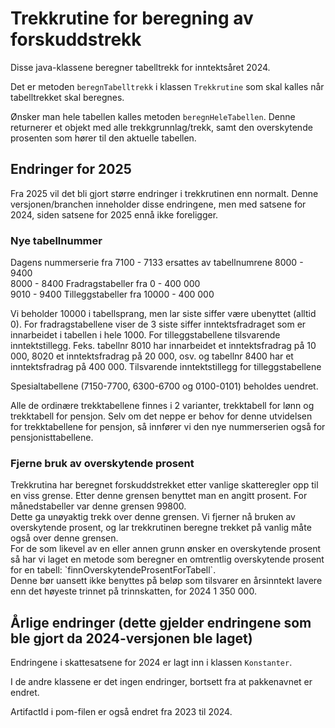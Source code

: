 # Trekkrutine for beregning av forskuddstrekk

Disse java-klassene beregner tabelltrekk for inntektsåret 2024.

Det er metoden `beregnTabelltrekk` i klassen `Trekkrutine` som skal kalles når tabelltrekket skal beregnes.

Ønsker man hele tabellen kalles metoden `beregnHeleTabellen`. Denne returnerer et objekt med alle trekkgrunnlag/trekk, samt den overskytende prosenten som hører til den aktuelle tabellen.

## Endringer for 2025
Fra 2025 vil det bli gjort større endringer i trekkrutinen enn normalt.
Denne versjonen/branchen inneholder disse endringene, men med satsene for 2024, siden satsene for 2025 ennå ikke foreligger.

<h3>Nye tabellnummer</h3>
Dagens nummerserie fra 7100 - 7133 ersattes av tabellnumrene 8000 - 9400<br>
8000 - 8400 Fradragstabeller fra 0 - 400 000<br>
9010 - 9400 Tilleggstabeller fra 10000 - 400 000

Vi beholder 10000 i tabellsprang, men lar siste siffer være ubenyttet (alltid 0).
For fradragstabellene viser de 3 siste siffer inntektsfradraget som er innarbeidet i tabellen i hele 1000.
For tilleggstabellene tilsvarende inntektstillegg.
Feks. tabellnr 8010 har innarbeidet et inntektsfradrag på 10 000, 8020 et inntektsfradrag på 20 000, osv. og tabellnr 8400 har et inntektsfradrag på 400 000.
Tilsvarende inntektstillegg for tilleggstabellene

Spesialtabellene (7150-7700, 6300-6700 og 0100-0101) beholdes uendret.

Alle de ordinære trekktabellene finnes i 2 varianter, trekktabell for lønn og trekktabell for pensjon.
Selv om det neppe er behov for denne utvidelsen for trekktabellene for pensjon, så innfører vi den nye nummerserien også for pensjonisttabellene.

<h3>Fjerne bruk av overskytende prosent</h3>
Trekkrutina har beregnet forskuddstrekket etter vanlige skatteregler opp til en viss grense. Etter denne grensen benyttet man en angitt prosent. For månedstabeller var denne grensen 99800.<br>
Dette ga unøyaktig trekk over denne grensen. Vi fjerner nå bruken av overskytende prosent, og lar trekkrutinen beregne trekket på vanlig måte også over denne grensen.<br>
For de som likevel av en eller annen grunn ønsker en overskytende prosent så har vi laget en metode som beregner en omtrentlig overskytende prosent for en tabell: `finnOverskytendeProsentForTabell`.<br>
Denne bør uansett ikke benyttes på beløp som tilsvarer en årsinntekt lavere enn det høyeste trinnet på trinnskatten, for 2024 1 350 000. 

## Årlige endringer (dette gjelder endringene som ble gjort da 2024-versjonen ble laget)
Endringene i skattesatsene for 2024 er lagt inn i klassen `Konstanter`.

I de andre klassene er det ingen endringer, bortsett fra at pakkenavnet er endret.

ArtifactId i pom-filen er også endret fra 2023 til 2024.

